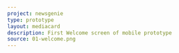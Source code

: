 ```yaml
---
project: newsgenie
type: prototype
layout: mediacard
description: First Welcome screen of mobile prototype
source: 01-welcome.png
---
```

